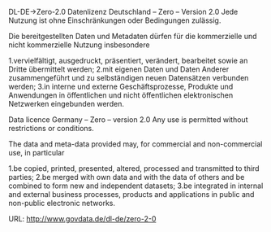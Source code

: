 DL-DE->Zero-2.0 Datenlizenz Deutschland – Zero – Version 2.0
Jede Nutzung ist ohne Einschränkungen oder Bedingungen zulässig.

Die bereitgestellten Daten und Metadaten dürfen für die kommerzielle und nicht kommerzielle Nutzung insbesondere

1.vervielfältigt, ausgedruckt, präsentiert, verändert, bearbeitet sowie an Dritte übermittelt werden;
2.mit eigenen Daten und Daten Anderer zusammengeführt und zu selbständigen neuen Datensätzen verbunden werden;
3.in interne und externe Geschäftsprozesse, Produkte und Anwendungen in öffentlichen und nicht öffentlichen elektronischen Netzwerken eingebunden werden.

Data licence Germany – Zero – version 2.0
Any use is permitted without restrictions or conditions.

The data and meta-data provided may, for commercial and non-commercial use, in particular

1.be copied, printed, presented, altered, processed and transmitted to third parties;
2.be merged with own data and with the data of others and be combined to form new and independent datasets;
3.be integrated in internal and external business processes, products and applications in public and non-public electronic networks.

URL: http://www.govdata.de/dl-de/zero-2-0
